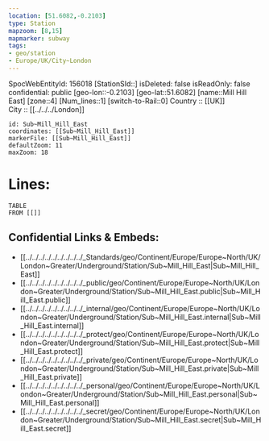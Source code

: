 ```yaml
---
location: [51.6082,-0.2103] 
type: Station 
mapzoom: [8,15] 
mapmarker: subway 
tags:
- geo/station
- Europe/UK/City~London
---
```

SpocWebEntityId: 156018
[StationSId::] 
isDeleted: false
isReadOnly: false
confidential: public
[geo-lon::-0.2103] 
[geo-lat::51.6082] 
[name::Mill Hill East] 
[zone::4] 
[Num_lines::1] 
[switch-to-Rail::0] 
Country :: [[UK]]  
City :: [[../../../London]]  


```leaflet
id: Sub~Mill_Hill_East
coordinates: [[Sub~Mill_Hill_East]] 
markerFile: [[Sub~Mill_Hill_East]] 
defaultZoom: 11 
maxZoom: 18
```


# Lines: 
```dataview
TABLE 
FROM [[]] 
```

## Confidential Links & Embeds: 
- [[../../../../../../../../../_Standards/geo/Continent/Europe/Europe~North/UK/London~Greater/Underground/Station/Sub~Mill_Hill_East|Sub~Mill_Hill_East]] 
- [[../../../../../../../../../_public/geo/Continent/Europe/Europe~North/UK/London~Greater/Underground/Station/Sub~Mill_Hill_East.public|Sub~Mill_Hill_East.public]] 
- [[../../../../../../../../../_internal/geo/Continent/Europe/Europe~North/UK/London~Greater/Underground/Station/Sub~Mill_Hill_East.internal|Sub~Mill_Hill_East.internal]] 
- [[../../../../../../../../../_protect/geo/Continent/Europe/Europe~North/UK/London~Greater/Underground/Station/Sub~Mill_Hill_East.protect|Sub~Mill_Hill_East.protect]] 
- [[../../../../../../../../../_private/geo/Continent/Europe/Europe~North/UK/London~Greater/Underground/Station/Sub~Mill_Hill_East.private|Sub~Mill_Hill_East.private]] 
- [[../../../../../../../../../_personal/geo/Continent/Europe/Europe~North/UK/London~Greater/Underground/Station/Sub~Mill_Hill_East.personal|Sub~Mill_Hill_East.personal]] 
- [[../../../../../../../../../_secret/geo/Continent/Europe/Europe~North/UK/London~Greater/Underground/Station/Sub~Mill_Hill_East.secret|Sub~Mill_Hill_East.secret]] 
